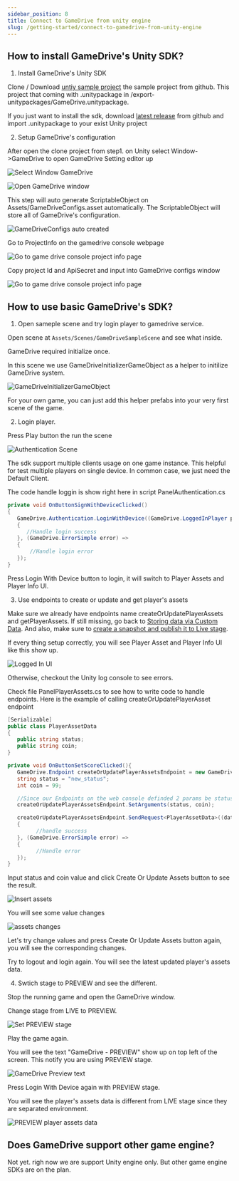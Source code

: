 ```yaml
---
sidebar_position: 8
title: Connect to GameDrive from unity engine
slug: /getting-started/connect-to-gamedrive-from-unity-engine
---
```


## How to install GameDrive's Unity SDK?

1. Install GameDrive's Unity SDK

Clone / Download [untiy sample project](https://github.com/gamedrive-cc/gamedrive-unity-sdk) the sample project from github.
This project that coming with .unitypackage in /export-unitypackages/GameDrive.unitypackage.

If you just want to install the sdk, download [latest release](https://github.com/gamedrive-cc/gamedrive-unity-sdk/releases) from github and import .unitypackage to your exist Unity project

2. Setup GameDrive's configuration

After open the clone project from step1. on Unity select Window->GameDrive to open GameDrive Setting editor up

![Select Window GameDrive](\img\docs\getting-started\7\01-open-Gamedrive-window.png)

![Open GameDrive window](\img\docs\getting-started\7\02-Gamedrive-window-will-show-up.png)

This step will auto generate ScriptableObject on Assets/GameDriveConfigs.asset automatically. The ScriptableObject will store all of GameDrive's configuration.

![GameDriveConfigs auto created](\img\docs\getting-started\7\03-gamedrive-config-object-will-be-auto-created.png)

Go to ProjectInfo on the gamedrive console webpage

![Go to game drive console project info page](\img\docs\getting-started\7\04-go-to-project-info-page.png)

Copy project Id and ApiSecret and input into GameDrive configs window

![Go to game drive console project info page](\img\docs\getting-started\7\05-input-your-project-id-and-api-secret.png)


## How to use basic GameDrive's SDK?

1. Open sameple scene and try login player to gamedrive service.

Open scene at `Assets/Scenes/GameDriveSampleScene` and see what inside.

GameDrive required initialize once.

In this scene we use GameDriveInitializerGameObject as a helper to initilize GameDrive system.

![GameDriveInitializerGameObject](\img\docs\getting-started\7\06-sample-scene-1.png)

For your own game, you can just add this helper prefabs into your very first scene of the game.


2.  Login player.

Press Play button the run the scene

![Authentication Scene](\img\docs\getting-started\7\07-run-sample-scene.png)

The sdk support multiple clients usage on one game instance. This helpful for test multiple players on single device.
In common case, we just need the Default Client.

The code handle loggin is show right here in script PanelAuthentication.cs

```csharp
private void OnButtonSignWithDeviceClicked()
{
   GameDrive.Authentication.LoginWithDevice((GameDrive.LoggedInPlayer playerInfo) =>
   {
      //Handle login success
   }, (GameDrive.ErrorSimple error) =>
   {
       //Handle login error
   });
}
```

Press Login With Device button to login, it will switch to Player Assets and Player Info UI.


3. Use endpoints to create or update and get player's assets

Make sure we already have endpoints name createOrUpdatePlayerAssets and getPlayerAssets. If still missing, go back to [Storing data via Custom Data](/getting-started/storing-data-via-custom-data).
And also, make sure to [create a snapshot and publish it to Live stage](/getting-started/stages-and-snapshots).

If every thing setup correctly, you will see Player Asset and Player Info UI like this show up.

![Logged In UI](\img\docs\getting-started\7\08-logged-in-player.png)

Otherwise, checkout the Unity log console to see errors.

Check file PanelPlayerAssets.cs to see how to write code to handle endpoints. Here is the example of calling createOrUpdatePlayerAsset endpoint

```csharp
[Serializable]
public class PlayerAssetData
{
   public string status;
   public string coin;
}

private void OnButtonSetScoreClicked(){
   GameDrive.Endpoint createOrUpdatePlayerAssetsEndpoint = new GameDrive.Endpoint("createOrUpdatePlayerAssets");
   string status = "new_status";
   int coin = 99;

   //Since our Endpoints on the web console definded 2 params be status is the first and coint is the second. We need to set arguments follow by the order
   createOrUpdatePlayerAssetsEndpoint.SetArguments(status, coin);

   createOrUpdatePlayerAssetsEndpoint.SendRequest<PlayerAssetData>((data) =>
   {
         //handle success
   }, (GameDrive.ErrorSimple error) =>
   {
         //Handle error
   });
}
```
Input status and coin value and click Create Or Update Assets button to see the result.

![Insert assets](\img\docs\getting-started\7\09-insert-player-assets.png)

You will see some value changes

![assets changes](\img\docs\getting-started\7\10-insert-player-assets-result.png)

Let's try change values and press Create Or Update Assets button again, you will see the corresponding changes.

Try to logout and login again. You will see the latest updated player's assets data.


4. Swtich stage to PREVIEW and see the different.

Stop the running game and open the GameDrive window.

Change stage from LIVE to PREVIEW.

![Set PREVIEW stage](\img\docs\getting-started\7\11-set-gamedive-to-PREVIEW-stage.png)

Play the game again.

You will see the text "GameDrive - PREVIEW" show up on top left of the screen. This notify you are using PREVIEW stage.

![GameDrive Preview text](\img\docs\getting-started\7\12-gamedrive-preview-text-show-up.png)

Press Login With Device again with PREVIEW stage.

You will see the player's assets data is different from LIVE stage since they are separated environment.

![PREVIEW player assets data](\img\docs\getting-started\7\13-player-assets-are-different-on-preview-stage.png)



## Does GameDrive support other game engine?

Not yet. righ now we are support Unity engine only. But other game engine SDKs are on the plan.
